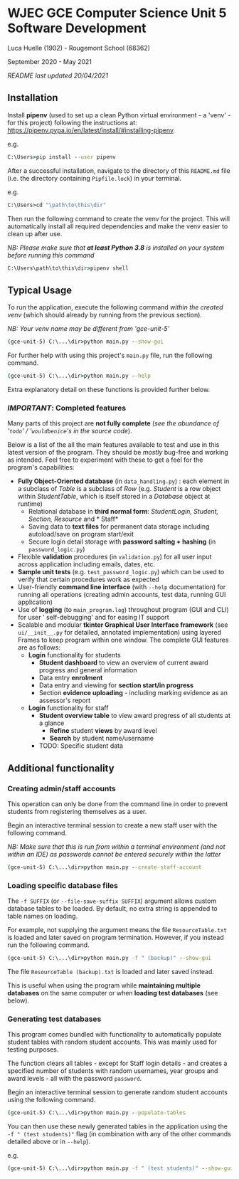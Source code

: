 # WJEC GCE Computer Science Unit 5 Software Development

Luca Huelle (1902) - Rougemont School (68362)

September 2020 - May 2021

*README last updated 20/04/2021*

## Installation

Install **pipenv** (used to set up a clean Python virtual environment - a 'venv' - for this project)
following the instructions at:
https://pipenv.pypa.io/en/latest/install/#installing-pipenv.

e.g.

```cmd
C:\Users>pip install --user pipenv
```

After a successful installation, navigate to the directory of this `README.md` file (i.e. the
directory containing `Pipfile.lock`) in your terminal.

e.g.

```cmd
C:\Users>cd "\path\to\this\dir"
```

Then run the following command to create the venv for the project. This will automatically install
all required dependencies and make the venv easier to clean up after use.

_NB: Please make sure that **at least Python 3.8** is installed on your system before running this
command_

```cmd
C:\Users\path\to\this\dir>pipenv shell
```

## Typical Usage

To run the application, execute the following command _within the created venv_ (which should
already by running from the previous section).

_NB: Your venv name may be different from 'gce-unit-5'_

```cmd
(gce-unit-5) C:\...\dir>python main.py --show-gui
```

For further help with using this project's `main.py` file, run the following command.

```cmd
(gce-unit-5) C:\...\dir>python main.py --help
```

Extra explanatory detail on these functions is provided further below.

### _IMPORTANT_: Completed features

Many parts of this project are **not fully complete** (*see the abundance of '`todo`'
/ '`wouldbenice`'s in the source code*).

Below is a list of the all the main features available to test and use in this latest version of the
program. They should be *mostly* bug-free and working as intended. Feel free to experiment with
these to get a feel for the program's capabilities:

- **Fully Object-Oriented database** (in `data_handling.py`) : each element in a subclass of *Table*
  is a subclass of *Row* (e.g. *Student* is a row object within *StudentTable*, which is itself
  stored in a *Database* object at runtime)
  - Relational database in **third normal form**: *StudentLogin, Student, Section, Resource* and *
    Staff*
  - Saving data to **text files** for permanent data storage including autoload/save on program
    start/exit
  - Secure login detail storage with **password salting + hashing** (in `password_logic.py`)
- Flexible **validation** procedures (in `validation.py`) for all user input across application
  including emails, dates, etc.
- **Sample unit tests** (e.g. `test_password_logic.py`) which can be used to verify that certain
  procedures work as expected
- User-friendly **command line interface** (with `--help` documentation) for running all
  operations (creating admin accounts, test data, running GUI application)
- Use of **logging** (to `main_program.log`) throughout program (GUI and CLI) for user '
  self-debugging' and for easing IT support
- Scalable and modular **tkinter Graphical User Interface framework** (see `ui/__init__.py` for
  detailed, annotated implementation) using layered Frames to keep program within one window. The
  complete GUI features are as follows:
  - **Login** functionality for students
    - **Student dashboard** to view an overview of current award progress and general information
    - Data entry **enrolment**
    - Data entry and viewing for **section start/in progress**
    - Section **evidence uploading** - including marking evidence as an assessor's report
  - **Login** functionality for staff
    - **Student overview table** to view award progress of all students at a glance
      - **Refine** student **views** by award level
      - **Search** by student name/username
    - TODO: Specific student data

## Additional functionality

### Creating admin/staff accounts

This operation can only be done from the command line in order to prevent students from registering
themselves as a user.

Begin an interactive terminal session to create a new staff user with the following command.

_NB: Make sure that this is run from within a terminal environment (and not within an IDE) as
passwords cannot be entered securely within the latter_

```cmd
(gce-unit-5) C:\...\dir>python main.py --create-staff-account
```

### Loading specific database files

The `-f SUFFIX` (or `--file-save-suffix SUFFIX`) argument allows custom database tables to be
loaded. By default, no extra string is appended to table names on loading.

For example, not supplying the argument means the file `ResourceTable.txt` is loaded and later saved
on program termination. However, if you instead run the following command.

```cmd
(gce-unit-5) C:\...\dir>python main.py -f " (backup)" --show-gui
```

The file `ResourceTable (backup).txt` is loaded and later saved instead.

This is useful when using the program while **maintaining multiple databases** on the same computer
or when **loading test databases** (see below).

### Generating test databases

This program comes bundled with functionality to automatically populate student tables with random
student accounts. This was mainly used for testing purposes.

The function clears all tables - except for Staff login details - and creates a specified number of
students with random usernames, year groups and award levels - all with the password `password`.

Begin an interactive terminal session to generate random student accounts using the following
command.

```cmd
(gce-unit-5) C:\...\dir>python main.py --populate-tables
```

You can then use these newly generated tables in the application using the `-f " (test students)"`
flag
(in combination with any of the other commands detailed above or in `--help`).

e.g.

```cmd
(gce-unit-5) C:\...\dir>python main.py -f " (test students)" --show-gui
```
